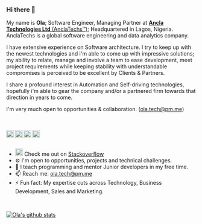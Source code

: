 ### Hi there 👋

My name is **Ola**; Software Engineer, Managing Partner at [**Ancla Technologies Ltd** (AnclaTechs™)](https://anclatechs.com); Headquartered in Lagos, Nigeria. 
AnclaTechs is a global software engineering and data analytics company.

I have extensive experience on Software architecture. I try to keep up with the newest technologies and i'm able to come up with impressive solutions; my ability to relate, manage and involve a team to ease development, meet project requirements while keeping stability with understandable compromises is perceived to be excellent by Clients & Partners.

I share a profound interest in Automation and Self-driving technologies, hopefully i'm able to gear the company and/or a partnered firm towards that direction in years to come.

I'm very much open to opportunities & collaboration. (ola.tech@pm.me)

<br/>
<br/>
<a href="https://www.linkedin.com/in/olamigokayphils/">
  <img align="left" alt="LinkedIn" width="20px" src="https://cdn.jsdelivr.net/npm/simple-icons@v3/icons/linkedin.svg" />
</a>
<a href="https://www.instagram.com/olamigokayphils/">
  <img align="left" alt="Instagram" width="20px" src="https://cdn.jsdelivr.net/npm/simple-icons@v3/icons/instagram.svg" />
</a>
<a href="https://twitter.com/olamigokayphils">
  <img align="left" alt="Twitter" width="20px" src="https://cdn.jsdelivr.net/npm/simple-icons@v3/icons/twitter.svg" />
</a>
<a href="https://facebook.com/olamigokayphils">
  <img align="left" alt="Facebook" width="20px" src="https://cdn.jsdelivr.net/npm/simple-icons@v3/icons/facebook.svg" />
</a>
<br/>
<br/>


-    <span><img width="20px" src="https://upload.wikimedia.org/wikipedia/commons/e/ef/Stack_Overflow_icon.svg"/> Check me out on [Stackoverflow](https://stackoverflow.com/users/11504201/olamigoke-philip)</span>
-   ⚙️ I'm open to opportunities, projects and technical challenges.
-   🌱 I teach programming and mentor Junior developers in my free time.
-   📫 Reach me: ola.tech@pm.me
-   ⚡ Fun fact: My expertise cuts across Technology, Business Development, Sales and Marketing.

<br/>

[![Ola's github stats](https://github-readme-stats.vercel.app/api?username=olamigokayphils&hide_rank=true&show_icons=true&count_private=true)](https://github.com/anuraghazra/github-readme-stats)
